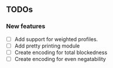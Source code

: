 ## TODOs

### New features

- [ ] Add support for weighted profiles.
- [ ] Add pretty printing module
- [ ] Create encoding for total blockedness
- [ ] Create encoding for even negatability

